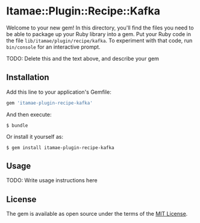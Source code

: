 # Itamae::Plugin::Recipe::Kafka

Welcome to your new gem! In this directory, you'll find the files you need to be able to package up your Ruby library into a gem. Put your Ruby code in the file `lib/itamae/plugin/recipe/kafka`. To experiment with that code, run `bin/console` for an interactive prompt.

TODO: Delete this and the text above, and describe your gem

## Installation

Add this line to your application's Gemfile:

```ruby
gem 'itamae-plugin-recipe-kafka'
```

And then execute:

    $ bundle

Or install it yourself as:

    $ gem install itamae-plugin-recipe-kafka

## Usage

TODO: Write usage instructions here

## License

The gem is available as open source under the terms of the [MIT License](http://opensource.org/licenses/MIT).
